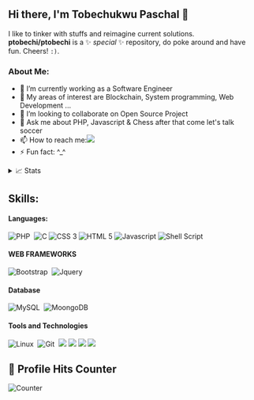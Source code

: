 ## Hi there, I'm Tobechukwu Paschal 👋

I like to tinker with stuffs and reimagine current solutions. **ptobechi/ptobechi** is a ✨ _special_ ✨ repository, do poke around and have fun. Cheers! `:)`.

### About Me:

- 🔭 I’m currently working as a Software Engineer
- 🌱 My areas of interest are Blockchain, System programming, Web Development ...
- 👯 I’m looking to collaborate on Open Source Project
- 💬 Ask me about PHP, Javascript & Chess after that come let's talk soccer
- 📫 How to reach me:<a href="mailto:ptobechi@outlook.com"><img src="https://img.shields.io/badge/-Email-red?style=flat-square&logo=gmail&logoColor=white"/></a>
- ⚡ Fun fact: ^_^

<details>
<summary>📈 Stats</summary>
<br>
My Github Stats

![](http://github-profile-summary-cards.vercel.app/api/cards/profile-details?username=ptobechi&theme=dracula) 

![](http://github-profile-summary-cards.vercel.app/api/cards/repos-per-language?username=ptobechi&theme=dracula) 
![](http://github-profile-summary-cards.vercel.app/api/cards/most-commit-language?username=ptobechi&theme=dracula)

</details>

## Skills:

#### Languages:
![PHP](https://img.shields.io/badge/PHP-3776AB?style=for-the-badge&logo=python&logoColor=white)&nbsp;
![C](https://img.shields.io/badge/C-00599C?style=for-the-badge&logo=c&logoColor=white)
![CSS 3](https://img.shields.io/badge/CSS3-1572B6?style=for-the-badge&logo=css3&logoColor=white)
![HTML 5](https://img.shields.io/badge/HTML5-E34F26?style=for-the-badge&logo=html5&logoColor=white)
![Javascript](https://img.shields.io/badge/JavaScript-323330?style=for-the-badge&logo=javascript&logoColor=F7DF1E)
![Shell Script](https://img.shields.io/badge/Shell_Script-121011?style=for-the-badge&logo=gnu-bash&logoColor=white)&nbsp;

#### WEB FRAMEWORKS

![Bootstrap](https://img.shields.io/badge/Bootstrap-005571?style=for-the-badge&logo=fastapi)&nbsp;
![Jquery](https://img.shields.io/badge/jQuery-0769AD?style=for-the-badge&logo=jquery&logoColor=white)

#### Database

![MySQL](https://img.shields.io/badge/MySQL-00000F?style=for-the-badge&logo=mysql&logoColor=white)&nbsp;
![MoongoDB](https://img.shields.io/badge/MongoDB-316192?style=for-the-badge&logo=moongodb&logoColor=white)&nbsp;

#### Tools and Technologies

![Linux](https://img.shields.io/badge/Linux-FCC624?style=for-the-badge&logo=linux&logoColor=black)&nbsp;
![Git](https://img.shields.io/badge/GIT-E44C30?style=for-the-badge&logo=git&logoColor=white)&nbsp;
![](https://img.shields.io/badge/VCS-Git-informational?style=flat&logo=git&logoColor=white&color=2bbc8a)
![](https://img.shields.io/badge/Code-VanillaJS-informational?style=flat&logo=javascript&logoColor=white&color=2bbc8a)
![](https://img.shields.io/badge/Shell-Bash-informational?style=flat&logo=gnu-bash&logoColor=white&color=2bbc8a)
![](https://img.shields.io/badge/Linux-Ubuntu-informational?style=flat&logo=ubuntu&logoColor=white&color=2bbc8a)



## 🎯 Profile Hits Counter
![Counter](https://hits.seeyoufarm.com/api/count/incr/badge.svg?url=https%3A%2F%2Fgithub.com%2F{ptobechi}1212%2Fhit-counter)

